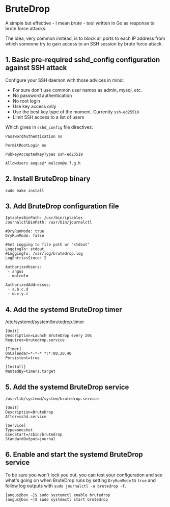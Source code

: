 # BruteDrop

A simple but effective - I mean <i>brute</i> -  tool written in Go as response to brute force attacks.

The idea, very common instead, is to block all ports to each IP address from which someone try to gain access to an SSH session by brute force attack.

## 1. Basic pre-required sshd_config configuration against SSH attack

Configure your SSH daemon with those advices in mind:

- For sure don't use common user names as admin, mysql, etc.
- No password authentication
- No root login
- Use key access only
- Use the best key type of the moment. Currently `ssh-ed25519`
- Limit SSH access to a list of users

Which gives in `sshd_config` file directives:

```
PasswordAuthentication no

PermitRootLogin no

PubkeyAcceptedKeyTypes ssh-ed25519

AllowUsers angus@* malcom@e.f.g.h
```

## 2. Install BruteDrop binary

```
sudo make install
```

## 3. Add BruteDrop configuration file

```
IptablesBinPath: /usr/bin/iptables
JournalctlBinPath: /usr/bin/journalctl

#DryRunMode: true
DryRunMode: false

#Set Logging to file path or "stdout"
LoggingTo: stdout
#LoggingTo: /var/log/brutedrop.log
LogEntriesSince: 2

AuthorizedUsers:
 - angus
 - malcolm

AuthorizedAddresses:
 - a.b.c.d
 - w.x.y.z
```

## 4. Add the systemd BruteDrop timer

/etc/systemd/system/brutedrop.timer

```
[Unit]
Description=Launch BruteDrop every 20s
Requires=brutedrop.service

[Timer]
OnCalendar=*-*-* *:*:00,20,40
Persistent=true

[Install]
WantedBy=timers.target
```

## 5. Add the systemd BruteDrop service

`/usr/lib/systemd/system/brutedrop.service`

```
[Unit]
Description=BruteDrop
After=sshd.service

[Service]
Type=oneshot
ExecStart=/sbin/brutedrop
StandardOutput=journal
```

## 6. Enable and start the systemd BruteDrop service

To be sure you won't lock you out, you can test your configuration and see what's going on when BruteDrop runs by setting `DryRunMode` to `true` and follow log outputs with `sudo journalctl -u brutedrop -f`.

```
[angus@box ~]$ sudo systemctl enable brutedrop
[angus@box ~]$ sudo systemctl start brutedrop
```

